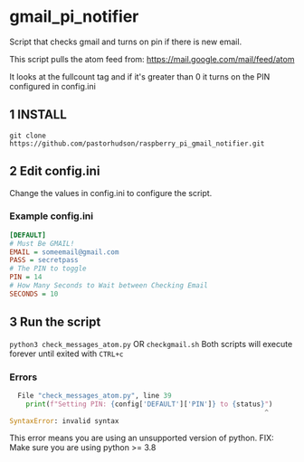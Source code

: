 # gmail_pi_notifier
Script that checks gmail and turns on pin if there is new email.

This script pulls the atom feed from: https://mail.google.com/mail/feed/atom

It looks at the fullcount tag and if it's greater than 0 it turns on the PIN configured in config.ini

## 1 INSTALL
`git clone https://github.com/pastorhudson/raspberry_pi_gmail_notifier.git`

## 2 Edit config.ini
Change the values in config.ini to configure the script.
### Example config.ini
```ini
[DEFAULT]
# Must Be GMAIL!
EMAIL = someemail@gmail.com
PASS = secretpass
# The PIN to toggle
PIN = 14
# How Many Seconds to Wait between Checking Email
SECONDS = 10
```

## 3 Run the script
`python3 check_messages_atom.py` OR `checkgmail.sh`
Both scripts will execute forever until exited with `CTRL+c`

### Errors

```python
  File "check_messages_atom.py", line 39
    print(f"Setting PIN: {config['DEFAULT']['PIN']} to {status}")
                                                               ^
SyntaxError: invalid syntax
```
This error means you are using an unsupported version of python.
FIX: Make sure you are using python >= 3.8